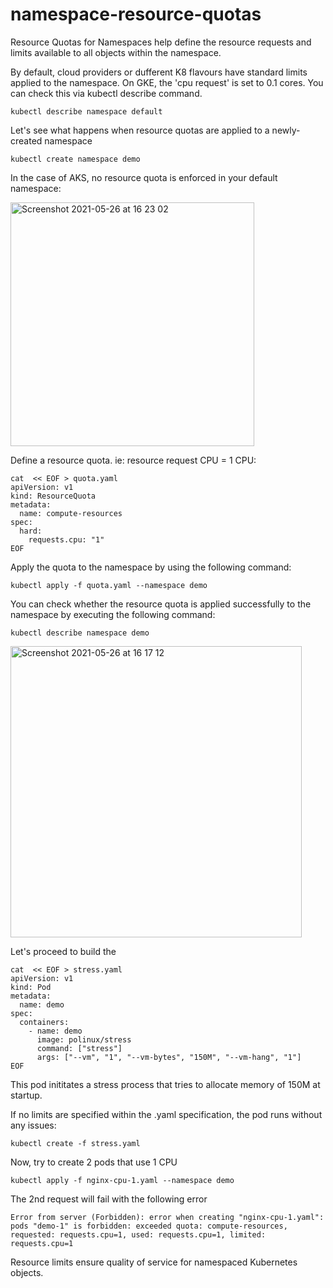 # namespace-resource-quotas
Resource Quotas for Namespaces help define the resource requests and limits available to all objects within the namespace.

By default, cloud providers or dufferent K8 flavours have standard limits applied to the namespace. 
On GKE, the 'cpu request' is set to 0.1 cores. You can check this via kubectl describe command.
```
kubectl describe namespace default
```

Let's see what happens when resource quotas are applied to a newly-created namespace
```
kubectl create namespace demo
```

In the case of AKS, no resource quota is enforced in your default namespace:

<img width="390" alt="Screenshot 2021-05-26 at 16 23 02" src="https://user-images.githubusercontent.com/82048393/119686936-b2af1300-be3e-11eb-8a37-792ba7a4ca0f.png">


Define a resource quota. ie: resource request CPU = 1 CPU:
```
cat  << EOF > quota.yaml
apiVersion: v1
kind: ResourceQuota
metadata:
  name: compute-resources
spec:
  hard:
    requests.cpu: "1"
EOF    
```

Apply the quota to the namespace by using the following command:
```
kubectl apply -f quota.yaml --namespace demo
```

You can check whether the resource quota is applied successfully to the namespace by executing the following command:
```
kubectl describe namespace demo
```

<img width="466" alt="Screenshot 2021-05-26 at 16 17 12" src="https://user-images.githubusercontent.com/82048393/119686096-e3427d00-be3d-11eb-94d9-3558fc06818e.png">

Let's proceed to build the 
```
cat  << EOF > stress.yaml
apiVersion: v1
kind: Pod
metadata:
  name: demo
spec:
  containers:
    - name: demo
      image: polinux/stress
      command: ["stress"]
      args: ["--vm", "1", "--vm-bytes", "150M", "--vm-hang", "1"]
EOF 
```

This pod inititates a stress process that tries to allocate memory of 150M at startup.

If no limits are specified within the .yaml specification, the pod runs without any issues:

```
kubectl create -f stress.yaml
```

Now, try to create 2 pods that use 1 CPU 
```
kubectl apply -f nginx-cpu-1.yaml --namespace demo
```

The 2nd request will fail with the following error
```
Error from server (Forbidden): error when creating "nginx-cpu-1.yaml": pods "demo-1" is forbidden: exceeded quota: compute-resources, requested: requests.cpu=1, used: requests.cpu=1, limited: requests.cpu=1
```

Resource limits ensure quality of service for namespaced Kubernetes objects.
